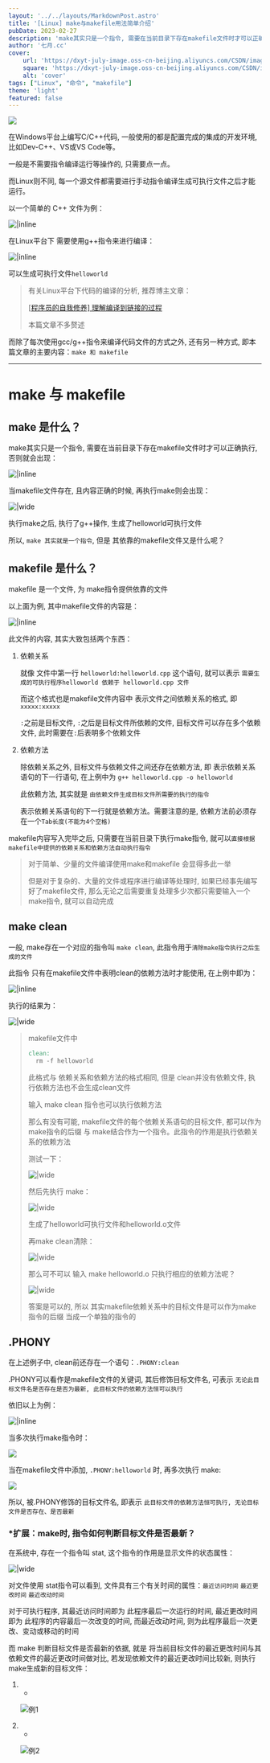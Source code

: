 ```yaml
---
layout: '../../layouts/MarkdownPost.astro'
title: '[Linux] make与makefile用法简单介绍'
pubDate: 2023-02-27
description: 'make其实只是一个指令, 需要在当前目录下存在makefile文件时才可以正确执行'
author: '七月.cc'
cover:
    url: 'https://dxyt-july-image.oss-cn-beijing.aliyuncs.com/CSDN/image-20230410145307692.png'
    square: 'https://dxyt-july-image.oss-cn-beijing.aliyuncs.com/CSDN/image-20230410145307692.png'
    alt: 'cover'
tags: ["Linux", "命令", "makefile"]
theme: 'light'
featured: false
---
```


![ ](https://dxyt-july-image.oss-cn-beijing.aliyuncs.com/CSDN/image-20230410145307692.png)

在Windows平台上编写C/C++代码, 一般使用的都是配置完成的集成的开发环境, 比如Dev-C++、VS或VS Code等。

一般是不需要指令编译运行等操作的, 只需要点一点。

而Linux则不同, 每一个源文件都需要进行手动指令编译生成可执行文件之后才能运行。

以一个简单的 C++ 文件为例：

![|inline](https://dxyt-july-image.oss-cn-beijing.aliyuncs.com/CSDN/image-20230227112324266.png)

在Linux平台下 需要使用g++指令来进行编译：

![|inline](https://dxyt-july-image.oss-cn-beijing.aliyuncs.com/CSDN/image-20230227112451565.png)

可以生成可执行文件`helloworld`

> 有关Linux平台下代码的编译的分析, 推荐博主文章：
>
> [[程序员的自我修养\] 理解编译到链接的过程](http://julysblog.cn/posts/Compile&Link)
>
> 本篇文章不多赘述

而除了每次使用gcc/g++指令来编译代码文件的方式之外, 还有另一种方式, 即本篇文章的主要内容：`make 和 makefile`

---



# make 与 makefile

## make 是什么？

make其实只是一个指令, 需要在当前目录下存在makefile文件时才可以正确执行, 否则就会出现：

![|inline](https://dxyt-july-image.oss-cn-beijing.aliyuncs.com/CSDN/image-20230227114212877.png)

当makefile文件存在, 且内容正确的时候, 再执行make则会出现：

![|wide](https://dxyt-july-image.oss-cn-beijing.aliyuncs.com/CSDN/image-20230227115214759.png)

执行make之后, 执行了g++操作, 生成了helloworld可执行文件

所以, `make 其实就是一个指令`, 但是 其依靠的makefile文件又是什么呢？

## makefile 是什么？

makefile 是一个文件, 为 make指令提供依靠的文件

以上面为例, 其中makefile文件的内容是：

![|inline](https://dxyt-july-image.oss-cn-beijing.aliyuncs.com/CSDN/image-20230228211500117.png)

此文件的内容, 其实大致包括两个东西：

1. 依赖关系

	就像 文件中第一行 `helloworld:helloworld.cpp` 这个语句, 就可以表示 `需要生成的可执行程序helloworld 依赖于 helloworld.cpp 文件`

	而这个格式也是makefile文件内容中 表示文件之间依赖关系的格式, 即 `xxxxx:xxxxx`

	`:`之前是目标文件, `:`之后是目标文件所依赖的文件, 目标文件可以存在多个依赖文件, 此时需要在`:`后表明多个依赖文件

2. 依赖方法

	除依赖关系之外, 目标文件与依赖文件之间还存在依赖方法, 即 表示依赖关系语句的下一行语句, 在上例中为 `g++ helloworld.cpp -o helloworld`

	此依赖方法, 其实就是 `由依赖文件生成目标文件所需要的执行的指令`

	表示依赖关系语句的下一行就是依赖方法。需要注意的是, 依赖方法前必须存在一个`Tab长度(不能为4个空格)`

makefile内容写入完毕之后, 只需要在当前目录下执行make指令, 就可以`直接根据makefile中提供的依赖关系和依赖方法自动执行指令`

> 对于简单、少量的文件编译使用make和makefile 会显得多此一举
>
> 但是对于复杂的、大量的文件或程序进行编译等处理时, 如果已经事先编写好了makefile文件, 那么无论之后需要重复处理多少次都只需要输入一个make指令, 就可以自动完成

## make clean

一般, make存在一个对应的指令叫 `make clean`, 此指令用于`清除make指令执行之后生成的文件`

此指令 只有在makefile文件中表明clean的依赖方法时才能使用, 在上例中即为：

![|inline](https://dxyt-july-image.oss-cn-beijing.aliyuncs.com/CSDN/image-20230228215630769.png)

执行的结果为：

![|wide](https://dxyt-july-image.oss-cn-beijing.aliyuncs.com/CSDN/image-20230228220043504.png)

> makefile文件中
>
> ```makefile
> clean:
> 	rm -f helloworld
> ```
>
> 此格式与 依赖关系和依赖方法的格式相同, 但是 clean并没有依赖文件, 执行依赖方法也不会生成clean文件
>
> 输入 make clean 指令也可以执行依赖方法
>
> 那么有没有可能, makefile文件的每个依赖关系语句的目标文件, 都可以作为make指令的后缀 与 make结合作为一个指令。此指令的作用是执行依赖关系的依赖方法
>
> 测试一下：
>
> ![|wide](https://dxyt-july-image.oss-cn-beijing.aliyuncs.com/CSDN/image-20230228222513199.png)
>
> 然后先执行 make：
>
> ![|wide](https://dxyt-july-image.oss-cn-beijing.aliyuncs.com/CSDN/image-20230228222633669.png)
>
> 生成了helloworld可执行文件和helloworld.o文件
>
> 再make clean清除：
>
> ![|wide](https://dxyt-july-image.oss-cn-beijing.aliyuncs.com/CSDN/image-20230228222754184.png)
>
> 那么可不可以 输入 make helloworld.o 只执行相应的依赖方法呢？
>
> ![|wide](https://dxyt-july-image.oss-cn-beijing.aliyuncs.com/CSDN/image-20230228223021219.png)
>
> 答案是可以的, 所以 其实makefile依赖关系中的目标文件是可以作为make指令的后缀 当成一个单独的指令的

## .PHONY

在上述例子中, clean前还存在一个语句：`.PHONY:clean`

.PHONY可以看作是makefile文件的关键词, 其后修饰目标文件名, 可表示 `无论此目标文件名是否存在是否为最新, 此目标文件的依赖方法恒可以执行`

依旧以上为例：

![|inline](https://dxyt-july-image.oss-cn-beijing.aliyuncs.com/CSDN/image-20230228230610372.png)

当多次执行make指令时：

![ ](https://dxyt-july-image.oss-cn-beijing.aliyuncs.com/CSDN/image-20230228230837691.png)

当在makefile文件中添加, `.PHONY:helloworld` 时, 再多次执行 make: 

![ ](https://dxyt-july-image.oss-cn-beijing.aliyuncs.com/CSDN/image-20230228231503651.png)

所以, 被.PHONY修饰的目标文件名, 即表示 `此目标文件的依赖方法恒可执行, 无论目标文件是否存在、是否最新`

### *扩展：make时, 指令如何判断目标文件是否最新？

在系统中, 存在一个指令叫 stat, 这个指令的作用是显示文件的状态属性：

![|wide](https://dxyt-july-image.oss-cn-beijing.aliyuncs.com/CSDN/image-20230301165423095.png)

对文件使用 stat指令可以看到, 文件具有三个有关时间的属性：`最近访问时间` `最近更改时间` `最近改动时间`

对于可执行程序, 其最近访问时间即为 此程序最后一次运行的时间, 最近更改时间即为 此程序的内容最后一次改变的时间, 而最近改动时间, 则为此程序最后一次更改、变动或移动的时间

而 make 判断目标文件是否最新的依据, 就是 将当前目标文件的最近更改时间与其依赖文件的最近更改时间做对比, 若发现依赖文件的最近更改时间比较新, 则执行make生成新的目标文件：

1. - 

	![例1](https://dxyt-july-image.oss-cn-beijing.aliyuncs.com/CSDN/image-20230301170213210.png)

2. - 

	![例2](https://dxyt-july-image.oss-cn-beijing.aliyuncs.com/CSDN/image-20230301171323048.png)
